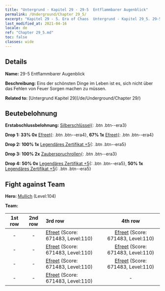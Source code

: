 ```yaml
---
title: "Untergrund - Kapitel 29 - 29-5  Entflammbarer Augenblick"
permalink: /Underground/Chapter 29_5/
excerpt: "Kapitel 29 - 5. Era of Chaos  Untergrund - Kapitel 29_5. 29-5  Entflammbarer Augenblick"
last_modified_at: 2021-04-16
locale: de
ref: "Chapter 29_5.md"
toc: false
classes: wide
---
```


## Details

 **Name:** 29-5  Entflammbarer Augenblick

 **Beschreibung:**       Eins der schönsten Dinge im Leben ist es, sich nicht über das Fehlen von Feuer Sorgen machen zu müssen.

 **Related to:** [Untergrund Kapitel 29](/de/Underground/Chapter 29/)

## Beutebelohnung

 **Erstabschlussbelohnung:** [Silberschlüssel](/de/Items/con_693/){: .btn .btn--era3}

 **Drop 1:** **33% 0x** [Efreet](/de/Items/unt_231/){: .btn .btn--era4}, **67% 1x** [Efreet](/de/Items/unt_231/){: .btn .btn--era4}

 **Drop 2:** **100% 1x** [Legendäres Zertifikat +5](/de/Items/mat_102/){: .btn .btn--era5}

 **Drop 3:** **100% 2x** [Zauberspruchrollen](/de/Items/con_694/){: .btn .btn--era3}

 **Drop 4:** **50% 0x** [Legendäres Zertifikat +5](/de/Items/mat_102/){: .btn .btn--era5}, **50% 1x** [Legendäres Zertifikat +5](/de/Items/mat_102/){: .btn .btn--era5}


## Fight against Team
 **Hero:** [Mullich](/de/heroes/Mullich/) (Level:104)

 **Team:**


  | 1st row | 2nd row | 3rd row | 4th row |
  |:----:|:----:|:----|:----:|
  | - | - | [Efreet](/de/units/Efreeti/) (Score: 671483, Level:110)  | [Efreet](/de/units/Efreeti/) (Score: 671483, Level:110)  |
  | - | - | [Efreet](/de/units/Efreeti/) (Score: 671483, Level:110)  | [Efreet](/de/units/Efreeti/) (Score: 671483, Level:110)  |
  | - | - | [Efreet](/de/units/Efreeti/) (Score: 671483, Level:110)  | [Efreet](/de/units/Efreeti/) (Score: 671483, Level:110)  |
  | - | - | [Efreet](/de/units/Efreeti/) (Score: 671483, Level:110)  | - |


